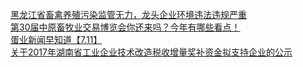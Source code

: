   
[黑龙江省畜禽养殖污染监管无力，龙头企业环境违法违规严重](http://www.dianyue.me/archives/021/lkf7hu71mzvsjpr4/)  
[第30届中原畜牧业交易博览会你还来吗？今年有哪些看点！](http://www.dianyue.me/archives/454/vdvs85butcotxodg/)  
[蛋业新闻早知道【7.11】](http://www.dianyue.me/archives/610/ca7g8inxal0w0cwn/)  
[关于2017年湖南省工业企业技术改造税收增量奖补资金拟支持企业的公示](http://www.dianyue.me/archives/551/p0pibxp7gccty7wu/)